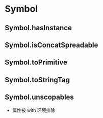 # Symbol

## Symbol.hasInstance

## Symbol.isConcatSpreadable

## Symbol.toPrimitive

## Symbol.toStringTag

## Symbol.unscopables

* 属性被 with 环境排除
